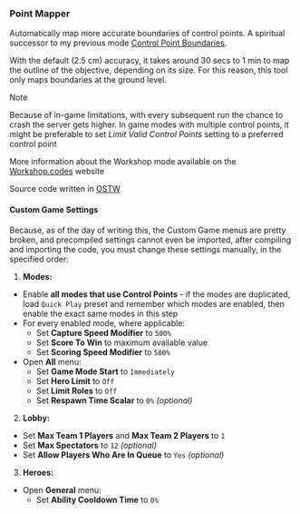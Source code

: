 ### Point Mapper

Automatically map more accurate boundaries of control points. A spiritual successor to my previous mode [Control Point Boundaries](https://workshop.codes/WNSY6).

With the default (2.5 cm) accuracy, it takes around 30 secs to 1 min to map the outline of the objective, depending on its size. For this reason, this tool only maps boundaries at the ground level.

> [!NOTE]
> Because of in-game limitations, with every subsequent run the chance to crash the server gets higher. In game modes with multiple control points, it might be preferable to set _Limit Valid Control Points_ setting to a preferred control point

More information about the Workshop mode available on the [Workshop.codes](https://workshop.codes/point-mapper/) website

Source code written in [OSTW](https://github.com/ItsDeltin/Overwatch-Script-To-Workshop)

#### Custom Game Settings

Because, as of the day of writing this, the Custom Game menus are pretty broken, and precompiled settings cannot even be imported, after compiling and importing the code, you must change these settings manually, in the specified order:

1. **Modes:**

- Enable **all modes that use Control Points** - if the modes are duplicated, load `Quick Play` preset and remember which modes are enabled, then enable the exact same modes in this step
- For every enabled mode, where applicable:
  - Set **Capture Speed Modifier** to `500%`
  - Set **Score To Win** to maximum available value
  - Set **Scoring Speed Modifier** to `500%`
- Open **All** menu:
  - Set **Game Mode Start** to `Immediately`
  - Set **Hero Limit** to `Off`
  - Set **Limit Roles** to `Off`
  - Set **Respawn Time Scalar** to `0%` _(optional)_

2. **Lobby:**

- Set **Max Team 1 Players** and **Max Team 2 Players** to `1`
- Set **Max Spectators** to `12` _(optional)_
- Set **Allow Players Who Are In Queue** to `Yes` _(optional)_

3. **Heroes:**

- Open **General** menu:
  - Set **Ability Cooldown Time** to `0%`
